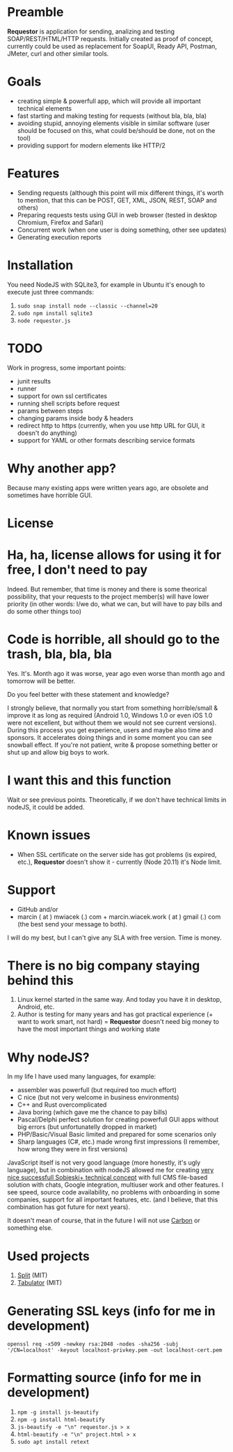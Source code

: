 # Preamble

**Requestor** is application for sending, analizing and testing SOAP/REST/HTML/HTTP requests.
Initially created as proof of concept, currently could be used as replacement for SoapUI,
Ready API, Postman, JMeter, curl and other similar tools.

# Goals
* creating simple & powerfull app, which will provide all important technical elements
* fast starting and making testing for requests (without bla, bla, bla)
* avoiding stupid, annoying elements visible in similar software
(user should be focused on this, what could be/should be done, not on the tool)
* providing support for modern elements like HTTP/2

# Features
* Sending requests (although this point will mix different things, it's worth to mention,
that this can be POST, GET, XML, JSON, REST, SOAP and others)
* Preparing requests tests using GUI in web browser (tested in desktop Chromium, Firefox and Safari)
* Concurrent work (when one user is doing something, other see updates)
* Generating execution reports

# Installation
You need NodeJS with SQLite3, for example in Ubuntu it's enough to execute just three commands:

1. ```sudo snap install node --classic --channel=20```
2. ```sudo npm install sqlite3```
3. ```node requestor.js```

# TODO
Work in progress, some important points:

* junit results
* runner
* support for own ssl certificates
* running shell scripts before request
* params between steps
* changing params inside body & headers
* redirect http to https (currently, when you use http URL for GUI, it doesn't do anything)
* support for YAML or other formats describing service formats

# Why another app?
Because many existing apps were written years ago, are obsolete and sometimes have horrible GUI.

# License

# Ha, ha, license allows for using it for free, I don't need to pay
Indeed. But remember, that time is money and there is some theorical possibility, that
your requests to the project member(s) will have lower priority (in other words: I/we do,
what we can, but will have to pay bills and do some other things too)

# Code is horrible, all should go to the trash, bla, bla, bla
Yes. It's. Month ago it was worse, year ago even worse than month ago and tomorrow will be better.

Do you feel better with these statement and knowledge?

I strongly believe, that normally you start from something horrible/small
& improve it as long as required (Android 1.0, Windows 1.0 or even iOS 1.0
were not excellent, but without them we would not see current versions).
During this process you get experience, users and maybe also time and sponsors. It accelerates doing things and in some moment you can see snowball effect.
If you're not patient, write & propose something better or shut up and allow big boys to work.

# I want this and this function
Wait or see previous points. Theoretically, if we don't have technical limits in
nodeJS, it could be added.

# Known issues
* When SSL certificate on the server side has got problems (is expired, etc.), **Requestor**
doesn't show it - currently (Node 20.11) it's Node limit.

# Support
* GitHub and/or
* marcin ( at ) mwiacek (.) com + marcin.wiacek.work ( at ) gmail (.) com
(the best send your message to both).

I will do my best, but I can't give any SLA with free version. Time is money.

# There is no big company staying behind this
1. Linux kernel started in the same way. And today you have it in desktop, Android, etc.
2. Author is testing for many years and has got practical experience
(+ want to work smart, not hard) = **Requestor** doesn't need big money to
have the most important things and working state

# Why nodeJS?
In my life I have used many languages, for example:

* assembler was powerfull (but required too much effort)
* C nice (but not very welcome in business environments)
* C++ and Rust overcomplicated
* Java boring (which gave me the chance to pay bills)
* Pascal/Delphi perfect solution for creating powerfull GUI apps without big errors (but unfortunatelly dropped in market)
* PHP/Basic/Visual Basic limited and prepared for some scenarios only
* Sharp languages (C#, etc.) made wrong first impressions (I remember, how wrong they were in first versions)

JavaScript itself is not very good language (more honestly, it's ugly language), but in combination
with nodeJS allowed me for creating [very nice successfull Sobieski+ technical concept](https://mwiacek.com/www/?q=node/401)
with full CMS file-based solution with chats, Google integration, multiuser work and other features.
I see speed, source code availability, no problems with onboarding in some companies,
support for all important features, etc. (and I believe, that this combination has got future for next years).

It doesn't mean of course, that in the future I will not use [Carbon](https://github.com/carbon-language/carbon-lang)
or something else.

# Used projects
1. [Split](https://github.com/nathancahill/split) (MIT)
2. [Tabulator](https://tabulator.info/docs/5.5/install) (MIT)

# Generating SSL keys (info for me in development)
```openssl req -x509 -newkey rsa:2048 -nodes -sha256 -subj '/CN=localhost' -keyout localhost-privkey.pem -out localhost-cert.pem```

# Formatting source (info for me in development)
1. ```npm -g install js-beautify```
2. ```npm -g install html-beautify```
3. ```js-beautify -e "\n" requestor.js > x```
4. ```html-beautify -e "\n" project.html > x```
5. ```sudo apt install retext```

